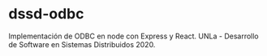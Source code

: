 # dssd-odbc
Implementación de ODBC en node con Express y React. 
UNLa - Desarrollo de Software en Sistemas Distribuidos 2020.
